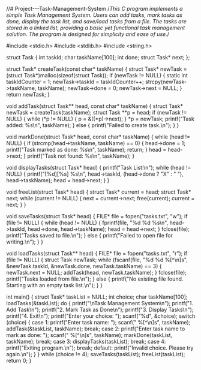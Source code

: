 //# Project---Task-Management-System
/*This C program implements a simple Task Management System. Users can add tasks, mark tasks as done, display the task list, and save/load tasks from a file. The tasks are stored in a linked list, providing a basic yet functional task management solution. The program is designed for simplicity and ease of use.*/

#include <stdio.h>
#include <stdlib.h>
#include <string.h>

struct Task
{
    int taskId;
    char taskName[100];
    int done;
    struct Task* next;
};

struct Task* createTask(const char* taskName)
{
    struct Task* newTask = (struct Task*)malloc(sizeof(struct Task));
    if (newTask != NULL) {
        static int taskIdCounter = 1;
        newTask->taskId = taskIdCounter++;
        strcpy(newTask->taskName, taskName);
        newTask->done = 0;
        newTask->next = NULL;
    }
    return newTask;
}

void addTask(struct Task** head, const char* taskName)
{
    struct Task* newTask = createTask(taskName);
    struct Task **p = head;
    if (newTask != NULL) {
        while (*p != NULL) {
            p = &((*p)->next);
        }
        *p = newTask;
        printf("Task added: %s\n", taskName);
    } else {
        printf("Failed to create task.\n");
    }
}

void markDone(struct Task* head, const char* taskName) {
    while (head != NULL) {
        if (strcmp(head->taskName, taskName) == 0) {
            head->done = 1;
            printf("Task marked as done: %s\n", taskName);
            return;
        }
        head = head->next;
    }
    printf("Task not found: %s\n", taskName);
}

void displayTasks(struct Task* head) {
    printf("Task List:\n");
    while (head != NULL) {
        printf("[%d][%s] %s\n", head->taskId, (head->done ? "X" : " "), head->taskName);
        head = head->next;
    }
}

void freeList(struct Task* head) {
    struct Task* current = head;
    struct Task* next;
    while (current != NULL) {
        next = current->next;
        free(current);
        current = next;
    }
}

void saveTasks(struct Task* head) {
    FILE* file = fopen("tasks.txt", "w");
    if (file != NULL) {
        while (head != NULL) {
            fprintf(file, "%d %d %s\n", head->taskId, head->done, head->taskName);
            head = head->next;
        }
        fclose(file);
        printf("Tasks saved to file.\n");
    } else {
        printf("Failed to open file for writing.\n");
    }
}

void loadTasks(struct Task** head) {
    FILE* file = fopen("tasks.txt", "r");
    if (file != NULL) {
        struct Task newTask;
        while (fscanf(file, "%d %d %[^\n]s", &newTask.taskId, &newTask.done, newTask.taskName) == 3) {
            newTask.next = NULL;
            addTask(head, newTask.taskName);
        }
        fclose(file);
        printf("Tasks loaded from file.\n");
    } else {
        printf("No existing file found. Starting with an empty task list.\n");
    }
}


int main() {
    struct Task* taskList = NULL;
    int choice;
    char taskName[100];
    loadTasks(&taskList);
    do {
        printf("\nTask Management System\n");
        printf("1. Add Task\n");
        printf("2. Mark Task as Done\n");
        printf("3. Display Tasks\n");
        printf("4. Exit\n");
        printf("Enter your choice: ");
        scanf("%d", &choice);
        switch (choice) {
            case 1:
                printf("Enter task name: ");
                scanf(" %[^\n]s", taskName);
                addTask(&taskList, taskName);
                break;
            case 2:
                printf("Enter task name to mark as done: ");
                scanf(" %[^\n]s", taskName);
                markDone(taskList, taskName);
                break;
            case 3:
                displayTasks(taskList);
                break;
            case 4:
                printf("Exiting program.\n");
                break;
            default:
                printf("Invalid choice. Please try again.\n");
        }
    } while (choice != 4);
    saveTasks(taskList);
    freeList(taskList);
    return 0;
}
